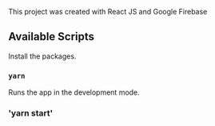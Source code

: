 This project was created with React JS and Google Firebase

## Available Scripts

Install the packages.

### `yarn`

Runs the app in the development mode.<br />

### 'yarn start'
